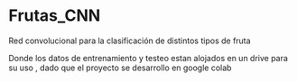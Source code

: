 # Frutas_CNN
Red convolucional para la clasificación de distintos tipos de fruta

Donde los datos de entrenamiento y testeo estan alojados en un drive para su  uso , dado que el proyecto se desarrollo en google colab 


